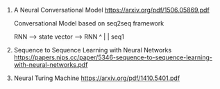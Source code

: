 1. A Neural Conversational Model
https://arxiv.org/pdf/1506.05869.pdf

    Conversational Model based on seq2seq framework

    RNN --> state vector --> RNN
    ^                         |
    |
    seq1

2. Sequence to Sequence Learning with Neural Networks
https://papers.nips.cc/paper/5346-sequence-to-sequence-learning-with-neural-networks.pdf

3. Neural Turing Machine
https://arxiv.org/pdf/1410.5401.pdf
